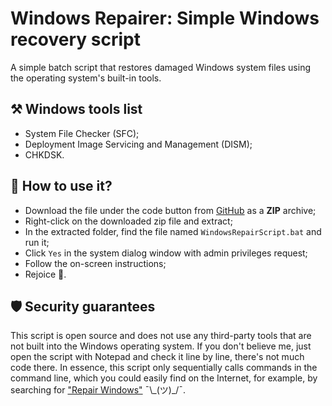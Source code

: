 [github-repository-link]: https://github.com/EsQLap/windows-repairer
[google-repair-windows-request]: https://www.google.com/search?q=Repair+Windows

# Windows Repairer: Simple Windows recovery script

A simple batch script that restores damaged Windows system files using the operating system's built-in tools.

## ⚒️ Windows tools list

- System File Checker (SFC);
- Deployment Image Servicing and Management (DISM);
- CHKDSK.

## 📝 How to use it?
- Download the file under the code button from [GitHub][github-repository-link] as a **ZIP** archive;
- Right-click on the downloaded zip file and extract;
- In the extracted folder, find the file named ```WindowsRepairScript.bat``` and run it;
- Click ```Yes``` in the system dialog window with admin privileges request;
- Follow the on-screen instructions;
- Rejoice 🥳.

## 🛡️ Security guarantees
This script is open source and does not use any third-party tools that are not built into the Windows operating system.
If you don't believe me, just open the script with Notepad and check it line by line, there's not much code there.
In essence, this script only sequentially calls commands in the command line, which you could easily find on the
Internet, for example, by searching for ["Repair Windows"][google-repair-windows-request] ¯\\\_(ツ)_/¯.
